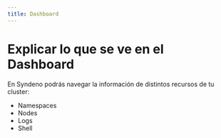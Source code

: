 ```yaml
---
title: Dashboard
---
```

# Explicar lo que se ve en el Dashboard


En Syndeno podrás navegar la información de distintos recursos de tu cluster:
* Namespaces
* Nodes
* Logs
* Shell
